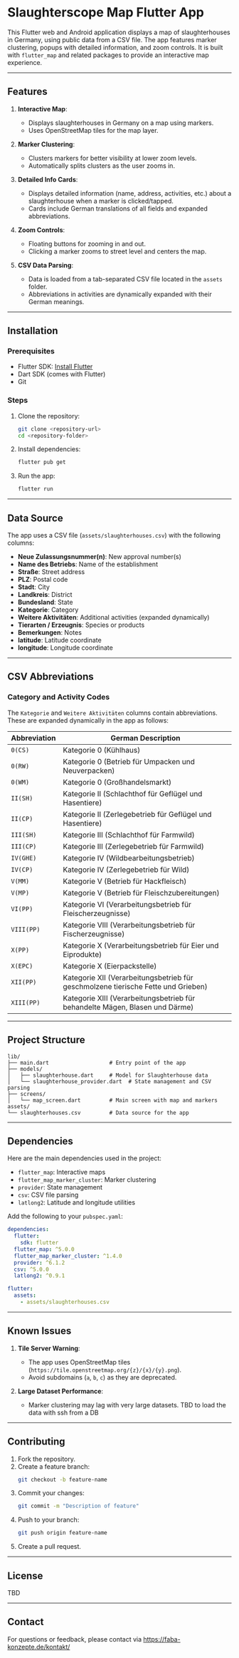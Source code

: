 
# Slaughterscope Map Flutter App

This Flutter web and Android application displays a map of slaughterhouses in Germany, using public data from a CSV file. 
The app features marker clustering, popups with detailed information, and zoom controls.
It is built with `flutter_map` and related packages to provide an interactive map experience.

---

## **Features**

1. **Interactive Map**:
   - Displays slaughterhouses in Germany on a map using markers.
   - Uses OpenStreetMap tiles for the map layer.

2. **Marker Clustering**:
   - Clusters markers for better visibility at lower zoom levels.
   - Automatically splits clusters as the user zooms in.

3. **Detailed Info Cards**:
   - Displays detailed information (name, address, activities, etc.) about a slaughterhouse when a marker is clicked/tapped.
   - Cards include German translations of all fields and expanded abbreviations.

4. **Zoom Controls**:
   - Floating buttons for zooming in and out.
   - Clicking a marker zooms to street level and centers the map.

5. **CSV Data Parsing**:
   - Data is loaded from a tab-separated CSV file located in the `assets` folder.
   - Abbreviations in activities are dynamically expanded with their German meanings.

---

## **Installation**

### Prerequisites
- Flutter SDK: [Install Flutter](https://flutter.dev/docs/get-started/install)
- Dart SDK (comes with Flutter)
- Git

### Steps
1. Clone the repository:
   ```bash
   git clone <repository-url>
   cd <repository-folder>
   ```

2. Install dependencies:
   ```bash
   flutter pub get
   ```

3. Run the app:
   ```bash
   flutter run
   ```

---

## **Data Source**

The app uses a CSV file (`assets/slaughterhouses.csv`) with the following columns:
- **Neue Zulassungsnummer(n)**: New approval number(s)
- **Name des Betriebs**: Name of the establishment
- **Straße**: Street address
- **PLZ**: Postal code
- **Stadt**: City
- **Landkreis**: District
- **Bundesland**: State
- **Kategorie**: Category
- **Weitere Aktivitäten**: Additional activities (expanded dynamically)
- **Tierarten / Erzeugnis**: Species or products
- **Bemerkungen**: Notes
- **latitude**: Latitude coordinate
- **longitude**: Longitude coordinate

---

## **CSV Abbreviations**

### **Category and Activity Codes**
The `Kategorie` and `Weitere Aktivitäten` columns contain abbreviations. These are expanded dynamically in the app as follows:

| Abbreviation   | German Description                                          |
|----------------|------------------------------------------------------------|
| `0(CS)`        | Kategorie 0 (Kühlhaus)                                     |
| `0(RW)`        | Kategorie 0 (Betrieb für Umpacken und Neuverpacken)        |
| `0(WM)`        | Kategorie 0 (Großhandelsmarkt)                             |
| `II(SH)`       | Kategorie II (Schlachthof für Geflügel und Hasentiere)     |
| `II(CP)`       | Kategorie II (Zerlegebetrieb für Geflügel und Hasentiere)  |
| `III(SH)`      | Kategorie III (Schlachthof für Farmwild)                   |
| `III(CP)`      | Kategorie III (Zerlegebetrieb für Farmwild)                |
| `IV(GHE)`      | Kategorie IV (Wildbearbeitungsbetrieb)                     |
| `IV(CP)`       | Kategorie IV (Zerlegebetrieb für Wild)                     |
| `V(MM)`        | Kategorie V (Betrieb für Hackfleisch)                      |
| `V(MP)`        | Kategorie V (Betrieb für Fleischzubereitungen)             |
| `VI(PP)`       | Kategorie VI (Verarbeitungsbetrieb für Fleischerzeugnisse) |
| `VIII(PP)`     | Kategorie VIII (Verarbeitungsbetrieb für Fischerzeugnisse) |
| `X(PP)`        | Kategorie X (Verarbeitungsbetrieb für Eier und Eiprodukte) |
| `X(EPC)`       | Kategorie X (Eierpackstelle)                               |
| `XII(PP)`      | Kategorie XII (Verarbeitungsbetrieb für geschmolzene tierische Fette und Grieben) |
| `XIII(PP)`     | Kategorie XIII (Verarbeitungsbetrieb für behandelte Mägen, Blasen und Därme) |

---

## **Project Structure**

```plaintext
lib/
├── main.dart                   # Entry point of the app
├── models/
│   ├── slaughterhouse.dart     # Model for Slaughterhouse data
│   └── slaughterhouse_provider.dart  # State management and CSV parsing
├── screens/
│   └── map_screen.dart         # Main screen with map and markers
assets/
└── slaughterhouses.csv         # Data source for the app
```

---

## **Dependencies**

Here are the main dependencies used in the project:
- `flutter_map`: Interactive maps
- `flutter_map_marker_cluster`: Marker clustering
- `provider`: State management
- `csv`: CSV file parsing
- `latlong2`: Latitude and longitude utilities

Add the following to your `pubspec.yaml`:
```yaml
dependencies:
  flutter:
    sdk: flutter
  flutter_map: ^5.0.0
  flutter_map_marker_cluster: ^1.4.0
  provider: ^6.1.2
  csv: ^5.0.0
  latlong2: ^0.9.1

flutter:
  assets:
    - assets/slaughterhouses.csv
```

---

## **Known Issues**

1. **Tile Server Warning**:
    - The app uses OpenStreetMap tiles (`https://tile.openstreetmap.org/{z}/{x}/{y}.png`).
    - Avoid subdomains (`a`, `b`, `c`) as they are deprecated.

2. **Large Dataset Performance**:
    - Marker clustering may lag with very large datasets. TBD to load the data with ssh from a DB

---

## **Contributing**

1. Fork the repository.
2. Create a feature branch:
   ```bash
   git checkout -b feature-name
   ```
3. Commit your changes:
   ```bash
   git commit -m "Description of feature"
   ```
4. Push to your branch:
   ```bash
   git push origin feature-name
   ```
5. Create a pull request.

---

## **License**

TBD

---

## **Contact**

For questions or feedback, please contact via https://faba-konzepte.de/kontakt/
